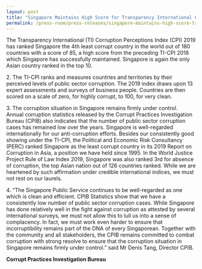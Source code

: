 ```yaml
---
layout: post
title: "Singapore Maintains High Score for Transparency International Corruption Perceptions Index 2019"
permalink: /press-room/press-releases/singapore-maintains-high-score-transparency-international-corruption/
---
```

The Transparency International (TI) Corruption Perceptions Index (CPI) 2019 has ranked Singapore the 4th least corrupt country in the world out of 180 countries with a score of 85, a high score from the preceding TI-CPI 2018 which Singapore has successfully maintained. Singapore is again the only Asian country ranked in the top 10.

2\.    The TI-CPI ranks and measures countries and territories by their perceived levels of public sector corruption. The 2019 index draws upon 13 expert assessments and surveys of business people. Countries are then scored on a scale of zero, for highly corrupt, to 100, for very clean. 

3\.    The corruption situation in Singapore remains firmly under control. Annual corruption statistics released by the Corrupt Practices Investigation Bureau (CPIB) also indicates that the number of public sector corruption cases has remained low over the years. Singapore is well-regarded internationally for our anti-corruption efforts. Besides our consistently good showing under the TI-CPI, the Political and Economic Risk Consultancy (PERC) ranked Singapore as the least corrupt country in its 2019 Report on Corruption in Asia, a position we have held since 1995. In the World Justice Project Rule of Law Index 2019, Singapore was also ranked 3rd for absence of corruption, the top Asian nation out of 126 countries ranked. While we are heartened by such affirmation under credible international indices, we must not rest on our laurels.   

4\.    “The Singapore Public Service continues to be well-regarded as one which is clean and efficient. CPIB Statistics show that we have a consistently low number of public sector corruption cases. While Singapore has done relatively well in the fight against corruption as attested by several international surveys, we must not allow this to lull us into a sense of complacency. In fact, we must work even harder to ensure that incorruptibility remains part of the DNA of every Singaporean. Together with the community and all stakeholders, the CPIB remains committed to combat corruption with strong resolve to ensure that the corruption situation in Singapore remains firmly under control.” said Mr Denis Tang, Director CPIB.

**Corrupt Practices Investigation Bureau**
